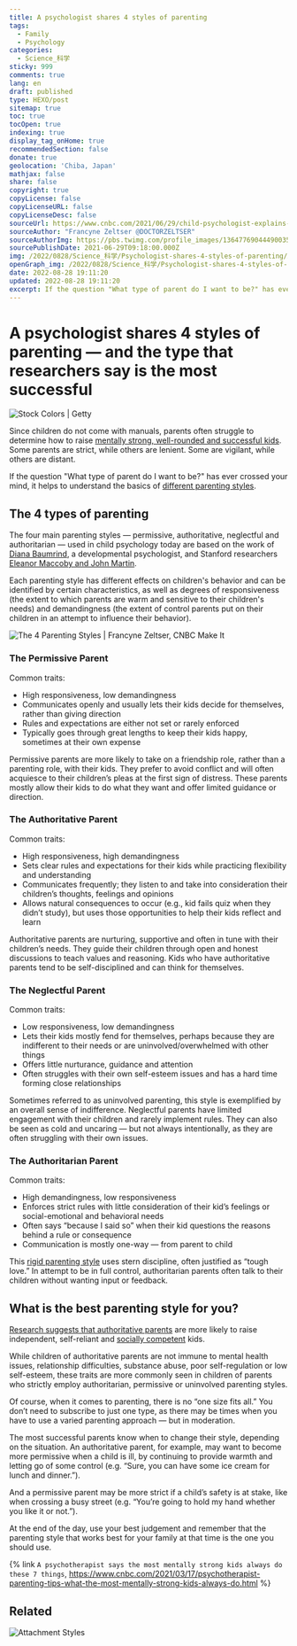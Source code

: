 ```yaml
---
title: A psychologist shares 4 styles of parenting
tags:
  - Family
  - Psychology
categories:
  - Science_科学
sticky: 999
comments: true
lang: en
draft: published
type: HEXO/post
sitemap: true
toc: true
tocOpen: true
indexing: true
display_tag_onHome: true
recommendedSection: false
donate: true
geolocation: 'Chiba, Japan'
mathjax: false
share: false
copyright: true
copyLicense: false
copyLicenseURL: false
copyLicenseDesc: false
sourceUrl: https://www.cnbc.com/2021/06/29/child-psychologist-explains-4-types-of-parenting-and-how-to-tell-which-is-right-for-you.html
sourceAuthor: "Francyne Zeltser @DOCTORZELTSER"
sourceAuthorImg: https://pbs.twimg.com/profile_images/1364776904449003520/7VK03H06_400x400.jpg
sourcePublishDate: 2021-06-29T09:18:00.000Z
img: /2022/0828/Science_科学/Psychologist-shares-4-styles-of-parenting/AdobeStock_244882025_parentStyle.svg
openGraph_img: /2022/0828/Science_科学/Psychologist-shares-4-styles-of-parenting/AdobeStock_244882025_parentStyle.png
date: 2022-08-28 19:11:20
updated: 2022-08-28 19:11:20
excerpt: If the question "What type of parent do I want to be?" has ever crossed your mind, it helps to understand the basics of different parenting styles.
---
```

# A psychologist shares 4 styles of parenting — and the type that researchers say is the most successful

![Stock Colors | Getty](./Psychologist-shares-4-styles-of-parenting/106904005-1624972596377-GettyImages-1098270046.jpg)

Since children do not come with manuals, parents often struggle to determine how to raise [mentally strong, well-rounded and successful kids](https://www.cnbc.com/2020/05/25/biggest-parenting-mistake-destroys-kids-mental-strength-says-therapist.html). Some parents are strict, while others are lenient. Some are vigilant, while others are distant.

If the question "What type of parent do I want to be?" has ever crossed your mind, it helps to understand the basics of [different parenting styles](https://www.psychologytoday.com/us/basics/parenting/parenting-styles).

## The 4 types of parenting
The four main parenting styles — permissive, authoritative, neglectful and authoritarian — used in child psychology today are based on the work of [Diana Baumrind](https://senate.universityofcalifornia.edu/in-memoriam/files/diana-baumrind.html), a developmental psychologist, and Stanford researchers [Eleanor Maccoby and John Martin](https://fabbs.org/our_scientists/eleanor-maccoby-phd/).

Each parenting style has different effects on children's behavior and can be identified by certain characteristics, as well as degrees of responsiveness (the extent to which parents are warm and sensitive to their children's needs) and demandingness (the extent of control parents put on their children in an attempt to influence their behavior).

![The 4 Parenting Styles | Francyne Zeltser, CNBC Make It](./Psychologist-shares-4-styles-of-parenting/4-Parenting_Styles.png)

### The Permissive Parent
Common traits:
* High responsiveness, low demandingness
* Communicates openly and usually lets their kids decide for themselves, rather than giving direction
* Rules and expectations are either not set or rarely enforced
* Typically goes through great lengths to keep their kids happy, sometimes at their own expense

Permissive parents are more likely to take on a friendship role, rather than a parenting role, with their kids. They prefer to avoid conflict and will often acquiesce to their children’s pleas at the first sign of distress. These parents mostly allow their kids to do what they want and offer limited guidance or direction.

### The Authoritative Parent
Common traits:
* High responsiveness, high demandingness
* Sets clear rules and expectations for their kids while practicing flexibility and understanding
* Communicates frequently; they listen to and take into consideration their children’s thoughts, feelings and opinions
* Allows natural consequences to occur (e.g., kid fails quiz when they didn’t study), but uses those opportunities to help their kids reflect and learn

Authoritative parents are nurturing, supportive and often in tune with their children’s needs. They guide their children through open and honest discussions to teach values and reasoning. Kids who have authoritative parents tend to be self-disciplined and can think for themselves.

### The Neglectful Parent
Common traits:
* Low responsiveness, low demandingness
* Lets their kids mostly fend for themselves, perhaps because they are indifferent to their needs or are uninvolved/overwhelmed with other things
* Offers little nurturance, guidance and attention
* Often struggles with their own self-esteem issues and has a hard time forming close relationships

Sometimes referred to as uninvolved parenting, this style is exemplified by an overall sense of indifference. Neglectful parents have limited engagement with their children and rarely implement rules. They can also be seen as cold and uncaring — but not always intentionally, as they are often struggling with their own issues.

### The Authoritarian Parent
Common traits:
* High demandingness, low responsiveness
* Enforces strict rules with little consideration of their kid’s feelings or social-emotional and behavioral needs
* Often says “because I said so” when their kid questions the reasons behind a rule or consequence
* Communication is mostly one-way — from parent to child

This [rigid parenting style](https://www.psychologytoday.com/us/blog/thinking-about-kids/201409/authoritative-versus-authoritarian-parenting-style) uses stern discipline, often justified as “tough love.” In attempt to be in full control, authoritarian parents often talk to their children without wanting input or feedback.


## What is the best parenting style for you?
[Research suggests that authoritative parents](https://www.parentingscience.com/authoritative-parenting-style.html) are more likely to raise independent, self-reliant and [socially competent](https://www.researchgate.net/publication/309026935_A_Meta-Analysis_of_Parental_Style_and_Consumer_Socialization_of_Children) kids.

While children of authoritative parents are not immune to mental health issues, relationship difficulties, substance abuse, poor self-regulation or low self-esteem, these traits are more commonly seen in children of parents who strictly employ authoritarian, permissive or uninvolved parenting styles.

Of course, when it comes to parenting, there is no “one size fits all.” You don’t need to subscribe to just one type, as there may be times when you have to use a varied parenting approach — but in moderation.

The most successful parents know when to change their style, depending on the situation. An authoritative parent, for example, may want to become more permissive when a child is ill, by continuing to provide warmth and letting go of some control (e.g. “Sure, you can have some ice cream for lunch and dinner.”).

And a permissive parent may be more strict if a child’s safety is at stake, like when crossing a busy street (e.g. “You’re going to hold my hand whether you like it or not.”).

At the end of the day, use your best judgement and remember that the parenting style that works best for your family at that time is the one you should use.

{% link `A psychotherapist says the most mentally strong kids always do these 7 things`, https://www.cnbc.com/2021/03/17/psychotherapist-parenting-tips-what-the-most-mentally-strong-kids-always-do.html %}

## Related
![Attachment Styles](./Psychologist-shares-4-styles-of-parenting/AttachmentStyles.png)